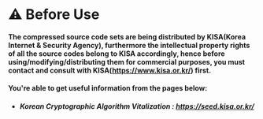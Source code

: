 
# :warning: Before Use

#### The compressed source code sets are being distributed by KISA(Korea Internet & Security Agency), furthermore the intellectual property rights of all the source codes belong to KISA accordingly, hence before using/modifying/distributing them for commercial purposes, you must contact and consult with KISA(https://www.kisa.or.kr/) first.

#### You're able to get useful information from the pages below:
  - ##### *Korean Cryptographic Algorithm Vitalization : https://seed.kisa.or.kr/*
